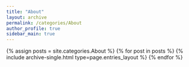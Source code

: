 ```yaml
---
title: "About"
layout: archive
permalink: /categories/About
author_profile: true
sidebar_main: true
---
```


{% assign posts = site.categories.About %}
{% for post in posts %} {% include archive-single.html type=page.entries_layout %} {% endfor %}
